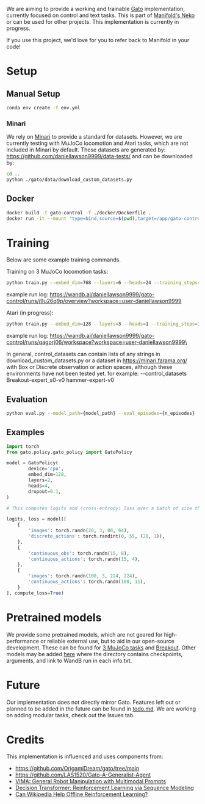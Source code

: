 We are aiming to provide a working and trainable [Gato](https://arxiv.org/abs/2205.06175) implementation, currently focused on control and text tasks. This is part of [Manifold's Neko](https://github.com/ManifoldRG) or can be used for other projects. This implementation is currently in progress.

If you use this project, we'd love for you to refer back to Manifold in your code!

# Setup

## Manual Setup
```bash
conda env create -f env.yml 
```

### Minari
We rely on [Minari](https://minari.farama.org/) to provide a standard for datasets. However, we are currently testing with MuJoCo locomotion and Atari tasks, which are not included in Minari by default. These datasets are generated by: https://github.com/daniellawson9999/data-tests/
and can be downloaded by: 



```bash
cd ..
python ./gato/data/download_custom_datasets.py
```

## Docker

```bash
docker build -t gato-control -f ./docker/Dockerfile .
docker run -it --mount "type=bind,source=$(pwd),target=/app/gato-control" --entrypoint /bin/bash --gpus=all gato-control

```

# Training
Below are some example training commands. 

Training on 3 MuJoCo locomotion tasks:
```bash
python train.py --embed_dim=768 --layers=6 --heads=24 --training_steps=100000 --log_eval_freq=10000 --warmup_steps=10000 --batch_size=32 -k=240 --eval_episodes=10 --activation_fn=gelu --save_model --save_mode=checkpoint --control_datasets d4rl_halfcheetah-expert-v2 d4rl_hopper-expert-v2 d4rl_walker2d-expert-v2 -w
```
example run log: https://wandb.ai/daniellawson9999/gato-control/runs/j9u26q9p/overview?workspace=user-daniellawson9999


Atari (in progress):
```bash
python train.py --embed_dim=128 --layers=3 --heads=1 --training_steps=10000 --log_eval_freq=1 --warmup_steps=100 --batch_size=4 -k=512 --eval_episodes=1 --device=cuda --control_datasets Breakout-expert_s0-v0
```
example run log: https://wandb.ai/daniellawson9999/gato-control/runs/qagorj06/workspace?workspace=user-daniellawson9999\

In general, control_datasets can contain lists of any strings in download_custom_datasets.py or a dataset in https://minari.farama.org/ with Box or Discrete observation or action spaces, although these environments have not been tested yet. 
for example:
--control_datasets Breakout-expert_s0-v0 hammer-expert-v0

## Evaluation
```bash
python eval.py --model_path={model_path} --eval_episodes={n_episodes}
```

## Examples

```python
import torch
from gato.policy.gato_policy import GatoPolicy

model = GatoPolicy(
        device='cpu',
        embed_dim=128,
        layers=2,
        heads=4,
        dropout=0.1,
)

# This computes logits and (cross-entropy) loss over a batch of size three, where each diciontary is an episode in the batch

logits, loss = model([
    {
        'images': torch.randn(20, 3, 80, 64),
        'discrete_actions': torch.randint(0, 55, (20, 1)),
    },
    {
        'continuous_obs': torch.randn(15, 8),
        'continuous_actions': torch.randn(15, 4),
    },
    {
        'images': torch.randn(100, 3, 224, 224),
        'continuous_actions': torch.randn(100, 11),
    }
], compute_loss=True)

```

# Pretrained models

We provide some pretrained models, which are not geared for high-performance or reliable external use, but to aid in our open-source development. These can be found for [3 MuJoCo tasks](https://drive.google.com/drive/folders/1hws2ip5SKU6KLOVfRU_N8GNPTHPkxVLP?usp=sharing) and [Breakout](https://drive.google.com/drive/folders/1qzUaY6Qh_MmS8o0EqDw3OL55H3Yn6yxe?usp=sharing). Other models may be added [here](https://drive.google.com/drive/folders/1xVo462ZAs54DxsYTsp7NxmCGvrGVBMFj?usp=sharing) where the directory contains checkpoints, arguments, and link to WandB run in each info.txt.

# Future
Our implementation does not directly mirror Gato. Features left out or planned to be added in the future can be found in [todo.md](https://github.com/ManifoldRG/gato-control/blob/master/misc/todo.md). We are working on adding modular tasks, check out the Issues tab.

# Credits

This implementation is influenced and uses components from:
- https://github.com/OrigamiDream/gato/tree/main
- https://github.com/LAS1520/Gato-A-Generalist-Agent
- [VIMA: General Robot Manipulation with Multimodal Prompts](https://github.com/vimalabs/VIMA)
- [Decision Transformer: Reinforcement Learning via Sequence Modeling](https://github.com/kzl/decision-transformer) 
- [Can Wikipedia Help Offline Reinforcement Learning?](https://github.com/machelreid/can-wikipedia-help-offline-rl)  
